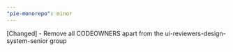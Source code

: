```yaml
---
"pie-monorepo": minor
---
```


[Changed] - Remove all CODEOWNERS apart from the ui-reviewers-design-system-senior group
